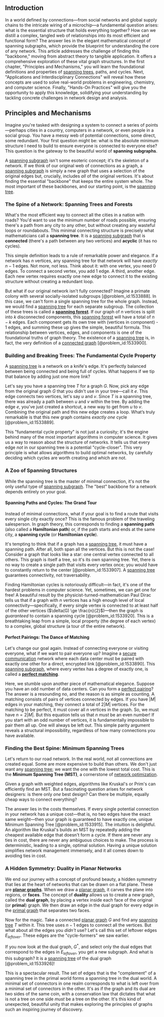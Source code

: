## Introduction
In a world defined by connections—from social networks and global supply chains to the intricate wiring of a microchip—a fundamental question arises: what is the essential structure that holds everything together? How can we distill a complex, tangled web of relationships into its most efficient and functional form? The answer lies in the elegant mathematical concept of spanning subgraphs, which provide the blueprint for understanding the core of any network. This article addresses the challenge of finding this "backbone," moving from abstract theory to tangible application. It offers a comprehensive exploration of these vital graph structures. In the first chapter, "Principles and Mechanisms," you will learn the foundational definitions and properties of [spanning trees](@article_id:260785), paths, and cycles. Next, "Applications and Interdisciplinary Connections" will reveal how these concepts are used to solve real-world problems in engineering, chemistry, and computer science. Finally, "Hands-On Practices" will give you the opportunity to apply this knowledge, solidifying your understanding by tackling concrete challenges in network design and analysis.

## Principles and Mechanisms

Imagine you're tasked with designing a system to connect a series of points—perhaps cities in a country, computers in a network, or even people in a social group. You have a messy web of potential connections, some direct, some redundant. Your first question might be: what is the absolute minimum structure I need to build to ensure everyone is connected to everyone else? This question is the gateway to the beautiful world of **spanning subgraphs**.

A [spanning subgraph](@article_id:271435) isn't some esoteric concept; it's the skeleton of a network. If we think of our original web of connections as a graph, a [spanning subgraph](@article_id:271435) is simply a new graph that uses a selection of the original edges but, crucially, includes *all* of the original vertices. It's about finding the essential "backbone" that keeps the entire system whole. The most important of these backbones, and our starting point, is the [spanning tree](@article_id:262111).

### The Spine of a Network: Spanning Trees and Forests

What's the most efficient way to connect all the cities in a nation with roads? You'd want to use the minimum number of roads possible, ensuring there's a path from any city to any other, but without creating any wasteful loops or roundabouts. This minimal connecting structure is precisely what mathematicians call a **spanning tree**. It is a [spanning subgraph](@article_id:271435) that is **connected** (there's a path between any two vertices) and **acyclic** (it has no cycles).

This simple definition leads to a rule of remarkable power and elegance. If a network has $n$ vertices, any spanning tree for that network will have *exactly* $n-1$ edges. Not more, not less. Think about it: with one vertex, you need 0 edges. To connect a second vertex, you add 1 edge. A third, another edge. Each new vertex requires exactly one new edge to connect it to the existing structure without creating a redundant loop.

But what if our original network isn't fully connected? Imagine a primate colony with several socially-isolated subgroups [@problem_id:1533888]. In this case, we can't form a single spanning tree for the whole graph. Instead, we would find a [spanning tree](@article_id:262111) for each separate subgroup. The collection of these trees is called a **[spanning forest](@article_id:262496)**. If our graph of $n$ vertices is split into $k$ disconnected components, this [spanning forest](@article_id:262496) will have a total of $n-k$ edges. Each component gets its own tree with (vertices in component) - 1 edges, and summing these up gives the simple, beautiful formula. This relationship between vertices, edges, and components is one of the foundational truths of graph theory. The existence of a [spanning tree](@article_id:262111) is, in fact, the very definition of a [connected graph](@article_id:261237) [@problem_id:1533900].

### Building and Breaking Trees: The Fundamental Cycle Property

A [spanning tree](@article_id:262111) is a network on a knife's edge. It's perfectly balanced between being connected and being full of cycles. What happens if we tip that balance by adding just one more link?

Let's say you have a spanning tree $T$ for a graph $G$. Now, pick any edge from the original graph $G$ that you didn't use in your tree—call it $e$. This edge connects two vertices, let's say $u$ and $v$. Since $T$ is a spanning tree, there was already a path between $u$ and $v$ within the tree. By adding the edge $e$, you've just created a shortcut, a new way to get from $u$ to $v$. Combining the original path and this new edge creates a loop. What’s truly remarkable is that this new graph contains *exactly one* cycle [@problem_id:1533889].

This "fundamental cycle property" is not just a curiosity; it's the engine behind many of the most important algorithms in computer science. It gives us a way to reason about the structure of networks. It tells us that every edge *not* in our spanning tree is a potential "cycle-closer". This very principle is what allows algorithms to build optimal networks, by carefully deciding which cycles are worth creating and which are not.

### A Zoo of Spanning Structures

While the spanning tree is the master of minimal connection, it's not the only useful type of [spanning subgraph](@article_id:271435). The "best" backbone for a network depends entirely on your goal.

#### Spanning Paths and Cycles: The Grand Tour

Instead of minimal connections, what if your goal is to find a route that visits every single city exactly once? This is the famous problem of the traveling salesperson. In graph theory, this corresponds to finding a **spanning path** (also called a **Hamiltonian path**) or, if the path starts and ends at the same city, a **spanning cycle** (or **Hamiltonian cycle**).

It's tempting to think that if a graph has a [spanning tree](@article_id:262111), it must have a spanning path. After all, both span all the vertices. But this is not the case! Consider a graph that looks like a star: one central vertex connected to all others. This graph is itself a tree, so it's its own spanning tree. Yet, there is no way to create a single path that visits every vertex once; you would have to constantly return to the center [@problem_id:1533907]. A [spanning tree](@article_id:262111) guarantees connectivity, not traversability.

Finding Hamiltonian cycles is notoriously difficult—in fact, it's one of the hardest problems in computer science. Yet, sometimes, we can get one for free! A beautiful result by the physicist-turned-mathematician Paul Dirac tells us that if a graph with $n$ vertices has a high enough level of local connectivity—specifically, if every single vertex is connected to at least half of the other vertices ($\delta(G) \ge \frac{n}{2}$)—then the graph is *guaranteed* to contain a spanning cycle [@problem_id:1533920]. This is a breathtaking leap from a simple, local property (the degree of each vertex) to a complex, global structure (a tour of the entire network).

#### Perfect Pairings: The Dance of Matching

Let's change our goal again. Instead of connecting everyone or visiting everyone, what if we want to pair everyone up? Imagine a [secure communication](@article_id:275267) network where each data center must be paired with exactly one other for a direct, encrypted link [@problem_id:1533890]. This [spanning subgraph](@article_id:271435), where every vertex has a degree of exactly one, is called a **[perfect matching](@article_id:273422)**.

Here, we stumble upon another piece of mathematical elegance. Suppose you have an odd number of data centers. Can you form a [perfect pairing](@article_id:187262)? The answer is a resounding no, and the reason is as simple as counting. A matching consists of pairs of vertices connected by edges. If you have $|M|$ edges in your matching, they connect a total of $2|M|$ vertices. For the matching to be perfect, it must cover all $n$ vertices in the graph. So, we must have $n = 2|M|$. But this equation tells us that $n$ *must* be an even number! If you start with an odd number of vertices, it is fundamentally impossible to pair them all up. One will always be left out. This simple parity argument reveals a structural impossibility, regardless of how many connections you have available.

### Finding the Best Spine: Minimum Spanning Trees

Let's return to our road network. In the real world, not all connections are created equal. Some are more expensive to build than others. We don't just want any [spanning tree](@article_id:262111); we want the one with the lowest total cost. This is the **Minimum Spanning Tree (MST)**, a cornerstone of [network optimization](@article_id:266121).

Given a graph with weighted edges, algorithms like Kruskal's or Prim's can efficiently find an MST. But a fascinating question arises for network designers: is there only *one* best design? Can there be multiple, equally cheap ways to connect everything?

The answer lies in the costs themselves. If every single potential connection in your network has a unique cost—that is, no two edges have the exact same weight—then your graph is guaranteed to have exactly one, unique Minimum Spanning Tree [@problem_id:1533915]. The intuition is delightful. An algorithm like Kruskal's builds an MST by repeatedly adding the cheapest available edge that doesn't form a cycle. If there are never any ties in cost, there are never any ambiguous choices to make. The process is deterministic, leading to a single, optimal solution. Having a unique solution simplifies network management immensely, and it all comes down to avoiding ties in cost.

### A Hidden Symmetry: Duality in Planar Networks

We end our journey with a concept of profound beauty, a hidden symmetry that lies at the heart of networks that can be drawn on a flat plane. These are **[planar graphs](@article_id:268416)**. When we draw a [planar graph](@article_id:269143), it carves the plane into regions, or **faces**. The concept of **duality** allows us to create a new graph, called the **dual graph**, by placing a vertex inside each face of the original (or **primal**) graph. We then draw an edge in the dual graph for every edge in the [primal graph](@article_id:262424) that separates two faces.

Now for the magic. Take a connected [planar graph](@article_id:269143) $G$ and find any [spanning tree](@article_id:262111) $T$ within it. This tree uses $n-1$ edges to connect all the vertices. But what about all the edges you *didn't* use? Let's call this set of leftover edges $E_{leftover}$. These edges are the "cycle-formers" we saw earlier.

If you now look at the dual graph, $G^*$, and select only the dual edges that correspond to the edges in $E_{leftover}$, you get a new subgraph. And what is this subgraph? It is a [spanning tree](@article_id:262111) of the dual graph [@problem_id:1533926]!

This is a spectacular result. The set of edges that is the "complement" of a spanning tree in the primal world forms a spanning tree in the dual world. A minimal set of connectors in one realm corresponds to what is left over from a minimal set of connectors in the other. It's as if the graph and its dual are two sides of the same coin, with a conservation law that dictates that what is not a tree on one side *must* be a tree on the other. It's this kind of unexpected, beautiful unity that makes exploring the principles of graphs such an inspiring journey of discovery.